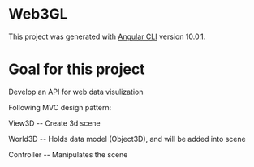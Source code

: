 # Web3GL

This project was generated with [Angular CLI](https://github.com/angular/angular-cli) version 10.0.1.

# Goal for this project
Develop an API for web data visulization


Following MVC design pattern:

View3D -- Create 3d scene

World3D -- Holds data model (Object3D), and will be added into scene

Controller -- Manipulates the scene
